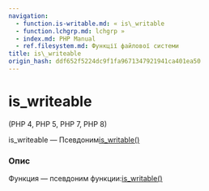 ```yaml
---
navigation:
  - function.is-writable.md: « is\_writable
  - function.lchgrp.md: lchgrp »
  - index.md: PHP Manual
  - ref.filesystem.md: Функції файлової системи
title: is\_writeable
origin_hash: ddf652f5224dc9f1fa9671347921941ca401ea50
---
```

# is\_writeable

(PHP 4, PHP 5, PHP 7, PHP 8)

is\_writeable — Псевдоним[is\_writable()](function.is-writable.md)

### Опис

Функция — псевдоним функции:[is\_writable()](function.is-writable.md)
